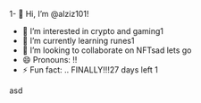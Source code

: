 1- 👋 Hi, I’m @alziz101!
- 👀 I’m interested in crypto and gaming1
- 🌱 I’m currently learning runes1
- 💞️ I’m looking to collaborate on NFTsad lets go
- 😄 Pronouns: !!
- ⚡ Fun fact: .. FINALLY!!!27 days left
  1
<!---1
alziz101/alziz101 is a ✨ special ✨ repository because its `README.md` (this file) appears on your GitHub profile.
You can click the Preview link to take a look at your changes.
--->asd
